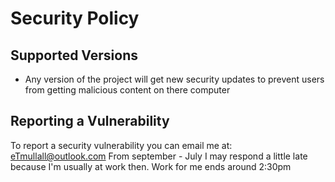 # Security Policy

## Supported Versions

* Any version of the project will get new security updates to prevent users from getting malicious content on there computer

## Reporting a Vulnerability

To report a security vulnerability you can email me at: [eTmullall@outlook.com](mailto:eTmullall@outlook.com)
From september - July I may respond a little late because I'm usually at work then. Work for me ends around 2:30pm 
